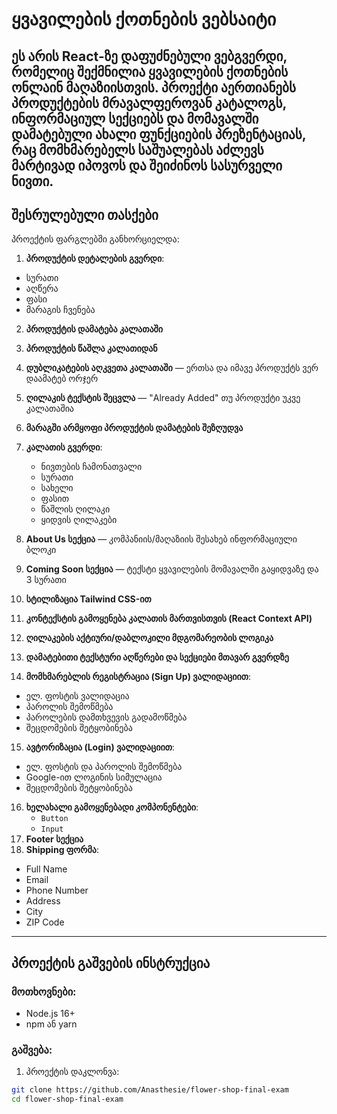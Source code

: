 # ყვავილების ქოთნების ვებსაიტი

## ეს არის React-ზე დაფუძნებული ვებგვერდი, რომელიც შექმნილია ყვავილების ქოთნების ონლაინ მაღაზიისთვის. პროექტი აერთიანებს პროდუქტების მრავალფეროვან კატალოგს, ინფორმაციულ სექციებს და მომავალში დამატებული ახალი ფუნქციების პრეზენტაციას, რაც მომხმარებელს საშუალებას აძლევს მარტივად იპოვოს და შეიძინოს სასურველი ნივთი.

## შესრულებული თასქები

პროექტის ფარგლებში განხორციელდა:

1.  **პროდუქტის დეტალების გვერდი**:

- სურათი
- აღწერა
- ფასი
- მარაგის ჩვენება

2.  **პროდუქტის დამატება კალათაში**
3.  **პროდუქტის წაშლა კალათიდან**
4.  **დუბლიკატების აღკვეთა კალათაში** — ერთსა და იმავე პროდუქტს ვერ დაამატებ ორჯერ
5.  **ღილაკის ტექსტის შეცვლა** — "Already Added" თუ პროდუქტი უკვე კალათაშია
6.  **მარაგში არმყოფი პროდუქტის დამატების შეზღუდვა**
7.  **კალათის გვერდი**:

    - ნივთების ჩამონათვალი
    - სურათი
    - სახელი
    - ფასით
    - წაშლის ღილაკი
    - ყიდვის ღილაკები

8.  **About Us სექცია** — კომპანიის/მაღაზიის შესახებ ინფორმაციული ბლოკი
9.  **Coming Soon სექცია** — ტექსტი ყვავილების მომავალში გაყიდვაზე და 3 სურათი
10. **სტილიზაცია Tailwind CSS-ით**
11. **კონტექსტის გამოყენება კალათის მართვისთვის (React Context API)**
12. **ღილაკების აქტიური/დაბლოკილი მდგომარეობის ლოგიკა**
13. **დამატებითი ტექსტური აღწერები და სექციები მთავარ გვერდზე**
14. **მომხმარებლის რეგისტრაცია (Sign Up) ვალიდაციით**:

- ელ. ფოსტის ვალიდაცია
- პაროლის შემოწმება
- პაროლების დამთხვევის გადამოწმება
- შეცდომების შეტყობინება

15. **ავტორიზაცია (Login) ვალიდაციით**:

- ელ. ფოსტის და პაროლის შემოწმება
- Google-ით ლოგინის სიმულაცია
- შეცდომების შეტყობინება

16. **ხელახალი გამოყენებადი კომპონენტები**:
    - `Button`
    - `Input`
17. **Footer სექცია**
18. **Shipping ფორმა**:
  - Full Name
  - Email
  - Phone Number
  - Address
  - City
  - ZIP Code

---

## პროექტის გაშვების ინსტრუქცია

### მოთხოვნები:

- Node.js 16+
- npm ან yarn

### გაშვება:

1. პროექტის დაკლონვა:

```bash
git clone https://github.com/Anasthesie/flower-shop-final-exam
cd flower-shop-final-exam
```

